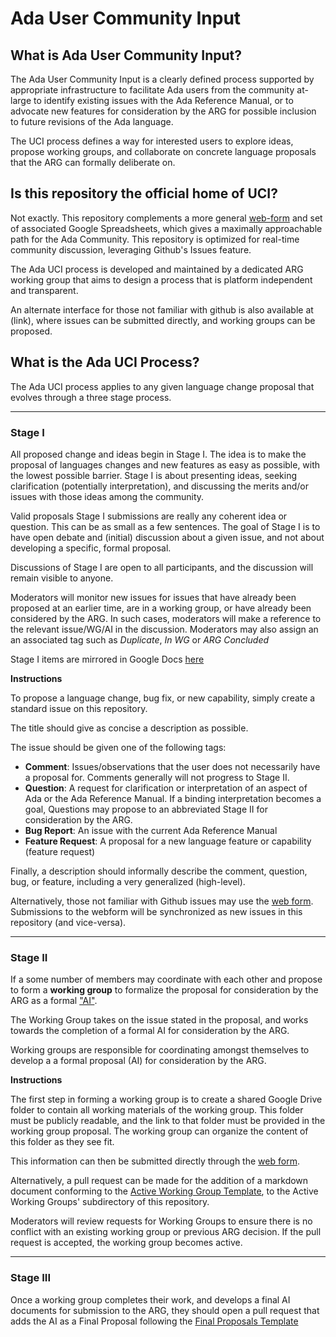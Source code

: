 # Ada User Community Input

## What is Ada User Community Input?

The Ada User Community Input is a clearly defined process supported by appropriate infrastructure to facilitate Ada users from the community at-large to identify existing issues with the Ada Reference Manual, or to advocate new features for consideration by the ARG for possible inclusion to future revisions of the Ada language.

The UCI process defines a way for interested users to explore ideas, propose working groups, and collaborate on concrete language proposals that the ARG can formally deliberate on.

## Is this repository the official home of UCI?

Not exactly. This repository complements a more general [web-form](https://sites.google.com/view/ada-rapporteur-group) and set of associated Google Spreadsheets, which gives a maximally approachable path for the Ada Community. This repository is optimized for real-time community discussion, leveraging Github's Issues feature.

The Ada UCI process is developed and maintained by a dedicated ARG working group that aims to design a process that is platform independent and transparent.

An alternate interface for those not familiar with github is also available at (link), where issues can be submitted directly, and working groups can be proposed.

## What is the Ada UCI Process?

The Ada UCI process applies to any given language change proposal that evolves through a three stage process.

---
### Stage I

All proposed change and ideas begin in Stage I. The idea is to make the proposal of languages changes and new features as easy as possible, with the lowest possible barrier. Stage I is about presenting ideas, seeking clarification (potentially interpretation), and discussing the merits and/or issues with those ideas among the community.

Valid proposals Stage I submissions are really any coherent idea or question. This can be as small as a few sentences. The goal of Stage I is to have open debate and (initial) discussion about a given issue, and not about developing a specific, formal proposal.

Discussions of Stage I are open to all participants, and the discussion will remain visible to anyone.

Moderators will monitor new issues for issues that have already been proposed at an earlier time, are in a working group, or have already been considered by the ARG. In such cases, moderators will make a reference to the relevant issue/WG/AI in the discussion. Moderators may also assign an an associated tag such as _Duplicate_, _In WG_ or _ARG Concluded_

Stage I items are mirrored in Google Docs [here](https://temp.address/)

**Instructions**

To propose a language change, bug fix, or new capability, simply create a standard issue on this repository.

The title should give as concise a description as possible.

The issue should be given one of the following tags:
* **Comment**: Issues/observations that the user does not necessarily have a proposal for. Comments generally will not progress to Stage II.
* **Question**: A request for clarification or interpretation of an aspect of Ada or the Ada Reference Manual. If a binding interpretation becomes a goal, Questions may propose to an abbreviated Stage II for consideration by the ARG.
* **Bug Report**: An issue with the current Ada Reference Manual
* **Feature Request**: A proposal for a new language feature or capability (feature request)

Finally, a description should informally describe the comment, question, bug, or feature, including a very generalized (high-level).

Alternatively, those not familiar with Github issues may use the [web form](https://sites.google.com/view/ada-rapporteur-group). Submissions to the webform will be synchronized as new issues in this repository (and vice-versa).

---
### Stage II

If a some number of members may coordinate with each other and propose to form a **working group** to formalize the proposal for consideration by the ARG as a formal ["AI"](https://link-about-ais.ada-auth.org/).

The Working Group takes on the issue stated in the proposal, and works towards the completion of a formal AI for consideration by the ARG.

Working groups are responsible for coordinating amongst themselves to develop a a formal proposal (AI) for consideration by the ARG.

**Instructions**

The first step in forming a working group is to create a shared Google Drive folder to contain all working materials of the working group. This folder must be publicly readable, and the link to that folder must be provided in the working group proposal. The working group can organize the content of this folder as they see fit.

This information can then be submitted directly through the [web form](https://sites.google.com/view/ada-rapporteur-group).

Alternatively, a pull request can be made for the addition of a markdown document conforming to the [Active Working Group Template](https://github.com/), to the Active Working Groups' subdirectory of this repository.

Moderators will review requests for Working Groups to ensure there is no conflict with an existing working group or previous ARG decision. If the pull request is accepted, the working group becomes active.

---
### Stage III

Once a working group completes their work, and develops a final AI documents for submission to the ARG, they should open a pull request that adds the AI as a Final Proposal following the [Final Proposals Template](https://github.com/)


